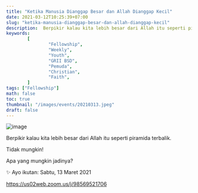 ```yaml
---
title: "Ketika Manusia Dianggap Besar dan Allah Dianggap Kecil"
date: 2021-03-12T10:25:39+07:00
slug: "ketika-manusia-dianggap-besar-dan-allah-dianggap-kecil"
description:  Berpikir kalau kita lebih besar dari Allah itu seperti piramida terbalik. Tidak mungkin! Apa yang mungkin jadinya?
keywords:
        [
                "Fellowship",
                "Weekly",
                "Youth",
                "GRII BSD",
                "Pemuda",
                "Christian",
                "Faith",
        ]
tags: ["Fellowship"]
math: false
toc: true
thumbnail: "/images/events/20210313.jpeg"
draft: false
---
```


![image](/images/events/20210313.jpeg)

Berpikir kalau kita lebih besar dari Allah itu seperti piramida terbalik.

Tidak mungkin!

Apa yang mungkin jadinya?

✨ Ayo ikutan: Sabtu, 13 Maret 2021

https://us02web.zoom.us/j/98569521706
